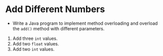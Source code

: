 # Add Different Numbers

- Write a Java program to implement method overloading and overload the `add()` method with different parameters.

1. Add three `int` values.
2. Add two `float` values.
3. Add two `int` values.
